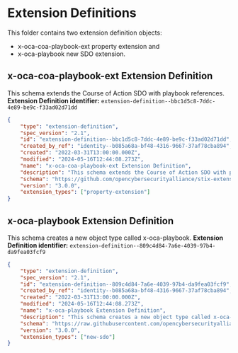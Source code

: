 # Extension Definitions

This folder contains two extension definition objects:

-   x-oca-coa-playbook-ext property extension and
-   x-oca-playbook new SDO extension.

## x-oca-coa-playbook-ext Extension Definition

This schema extends the Course of Action SDO with playbook references.
**Extension Definition identifier:** `extension-definition--bbc1d5c8-7ddc-4e89-be9c-f33ad02d71dd`

```json
{
    "type": "extension-definition",
    "spec_version": "2.1",
    "id": "extension-definition--bbc1d5c8-7ddc-4e89-be9c-f33ad02d71dd",
    "created_by_ref": "identity--b085a68a-bf48-4316-9667-37af78cba894",
    "created": "2022-03-31T13:00:00.000Z",
    "modified": "2024-05-16T12:44:08.273Z",
    "name": "x-oca-coa-playbook-ext Extension Definition",
    "description": "This schema extends the Course of Action SDO with playbook references.",
    "schema": "https://github.com/opencybersecurityalliance/stix-extensions/main/playbook/schemas/x-oca-coa-playbook-ext.json",
    "version": "3.0.0",
    "extension_types": ["property-extension"]
}
```

## x-oca-playbook Extension Definition

This schema creates a new object type called x-oca-playbook.
**Extension Definition identifier:** `extension-definition--809c4d84-7a6e-4039-97b4-da9fea03fcf9`

```json
{
    "type": "extension-definition",
    "spec_version": "2.1",
    "id": "extension-definition--809c4d84-7a6e-4039-97b4-da9fea03fcf9",
    "created_by_ref": "identity--b085a68a-bf48-4316-9667-37af78cba894",
    "created": "2022-03-31T13:00:00.000Z",
    "modified": "2024-05-16T12:44:08.273Z",
    "name": "x-oca-playbook Extension Definition",
    "description": "This schema creates a new object type called x-oca-playbook.",
    "schema": "https://raw.githubusercontent.com/opencybersecurityalliance/stix-extensions/main/playbook/schemas/x-oca-playbook.json",
    "version": "3.0.0",
    "extension_types": ["new-sdo"]
}
```
